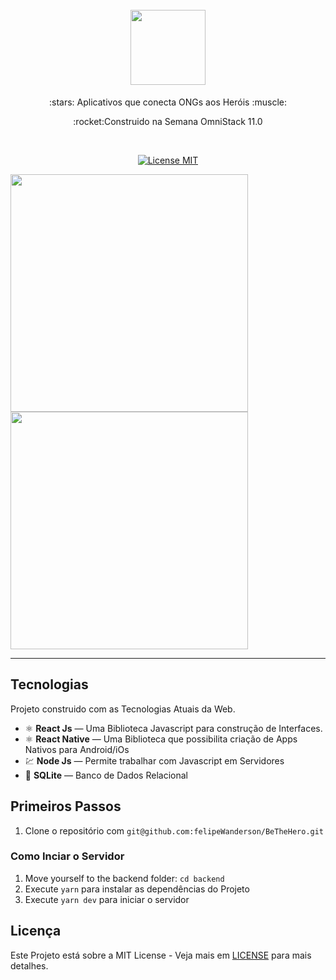 <h1 align="center">
<br>
  <img src="https://user-images.githubusercontent.com/18500523/77490588-09bfef00-6e1a-11ea-91e4-4bc23c276916.png" width="120">
</h1>
<p align="center">:stars: Aplicativos que conecta ONGs aos Heróis :muscle:</p>
<p align="center">:rocket:Construido na Semana OmniStack 11.0</p></br>

<p align="center">
  <a href="https://opensource.org/licenses/MIT">
    <img src="https://img.shields.io/badge/License-MIT-blue.svg" alt="License MIT">
  </a>
</p>

<div>
  <img src="https://user-images.githubusercontent.com/18500523/77491483-a5eaf580-6e1c-11ea-9ab3-f48ff0edc096.png" height="380">
  <img src="https://user-images.githubusercontent.com/18500523/77492785-2c550680-6e20-11ea-8faa-98db2395dc32.png" height="380">
</div>

<hr />

## Tecnologias

Projeto construido com as Tecnologias Atuais da Web.

- ⚛️ **React Js** — Uma Biblioteca Javascript para construção de Interfaces.
- ⚛️ **React Native** — Uma Biblioteca que possibilita criação de Apps Nativos para Android/iOs
- 💹 **Node Js** — Permite trabalhar com Javascript em Servidores
- 📄 **SQLite** — Banco de Dados Relacional

## Primeiros Passos

1. Clone o repositório com  `git@github.com:felipeWanderson/BeTheHero.git`

### Como Inciar o Servidor 

1. Move yourself to the backend folder: `cd backend`
2. Execute `yarn` para instalar as dependências do Projeto<br />
3. Execute `yarn dev` para iniciar o servidor

## Licença

Este Projeto está sobre a MIT License - Veja mais em [LICENSE](https://opensource.org/licenses/MIT) para mais detalhes.
